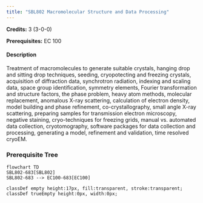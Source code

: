 ```yaml
---
title: "SBL802 Macromolecular Structure and Data Processing"
---
```

**Credits:** 3 (3-0-0)

**Prerequisites:** EC 100

#### Description
Treatment of macromolecules to generate suitable crystals, hanging drop and sitting drop techniques, seeding, cryopotecting and freezing crystals, acquisition of diffraction data, synchrotron radiation, indexing and scaling data, space group identification, symmetry elements, Fourier transformation and structure factors, the phase problem, heavy atom methods, molecular replacement, anomalous X-ray scattering, calculation of electron density, model building and phase refinement, co-crystallography, small angle X-ray scattering, preparing samples for transmission electron microscopy, negative staining, cryo-techniques for freezing grids, manual vs. automated data collection, cryotomography, software packages for data collection and processing, generating a model, refinement and validation, time resolved cryoEM.

### Prerequisite Tree

```mermaid
flowchart TD
SBL802-683[SBL802]
SBL802-683 --> EC100-683[EC100]

classDef empty height:17px, fill:transparent, stroke:transparent;
classDef trueEmpty height:0px, width:0px;
```